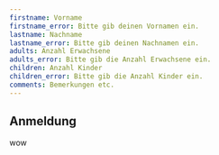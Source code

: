 ```yaml
---
firstname: Vorname
firstname_error: Bitte gib deinen Vornamen ein.
lastname: Nachname
lastname_error: Bitte gib deinen Nachnamen ein.
adults: Anzahl Erwachsene
adults_error: Bitte gib die Anzahl Erwachsene ein.
children: Anzahl Kinder
children_error: Bitte gib die Anzahl Kinder ein.
comments: Bemerkungen etc.
---
```

## Anmeldung

wow
